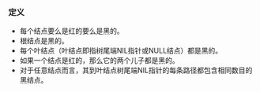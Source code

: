 ### 定义

- 每个结点要么是红的要么是黑的。  
- 根结点是黑的。  
- 每个叶结点（叶结点即指树尾端NIL指针或NULL结点）都是黑的。  
- 如果一个结点是红的，那么它的两个儿子都是黑的。  
- 对于任意结点而言，其到叶结点树尾端NIL指针的每条路径都包含相同数目的黑结点。 